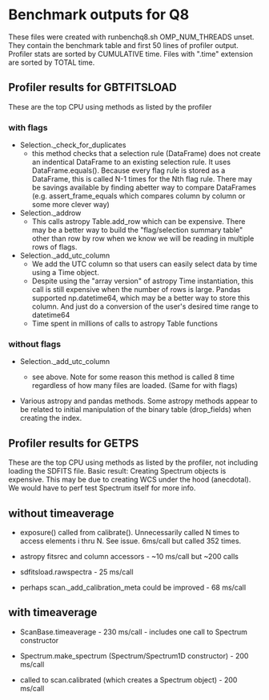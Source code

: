 # Benchmark outputs for Q8

These files were created with runbenchq8.sh
OMP_NUM_THREADS unset.
They contain the benchmark table and first 50 lines of profiler output.
Profiler stats are sorted by CUMULATIVE time. Files with ".time" extension are sorted by TOTAL time.

## Profiler results for GBTFITSLOAD
These are the top CPU using methods as listed by the profiler

### with flags
  
   - Selection._check_for_duplicates
     - this method checks that a selection rule (DataFrame) does not create an indentical DataFrame to an existing selection rule.   It uses DataFrame.equals().   Because every flag rule is stored as a DataFrame, this is called N-1 times for the Nth flag rule.   There may be savings available by finding abetter way to compare DataFrames (e.g. assert_frame_equals which compares column by column or some more clever way)
 - Selection._addrow
    - This calls astropy Table.add_row which can be expensive. There may be a better way to build the "flag/selection summary table" other than row by row when we know we will be reading in multiple rows of flags.
- Selection._add_utc_column 
    - We add the UTC column so that users can easily select data by time using a Time object. 
    - Despite using the "array version" of astropy Time instantiation, this call is still expensive when the number of rows is large.   Pandas supported np.datetime64, which may be a better way to store this column.   And just do a conversion of the user's desired time range to datetime64
   - Time spent in millions of calls to astropy Table functions
 

### without flags

- Selection._add_utc_column 
     - see above. Note for some reason this method is called 8 time regardless of how many files are loaded.  (Same for with flags)

- Various astropy and pandas methods. Some astropy methods appear to be related to initial manipulation of the binary table (drop_fields) when creating the index.  
 
## Profiler results for GETPS

These are the top CPU using methods as listed by the profiler, not including loading the SDFITS file.
Basic result: Creating Spectrum objects is expensive.  This may be due to creating WCS under the hood (anecdotal). We would have to perf test Spectrum itself for more info.

## without timeaverage

- exposure() called from calibrate(). Unnecessarily called N times to access elements i thru N.  See issue.  6ms/call but called 352 times.

- astropy fitsrec and column accessors - ~10 ms/call but ~200 calls

- sdfitsload.rawspectra  - 25 ms/call

- perhaps scan._add_calibration_meta could be improved - 68 ms/call

## with timeaverage

- ScanBase.timeaverage - 230 ms/call - includes one call to Spectrum constructor

- Spectrum.make_spectrum (Spectrum/Spectrum1D constructor) - 200 ms/call

- called to scan.calibrated (which creates a Spectrum object) - 200 ms/call

